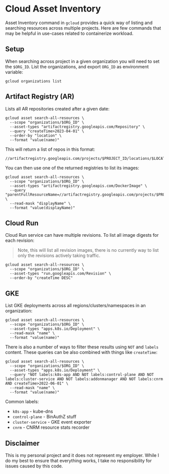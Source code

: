 # Cloud Asset Inventory

Asset Inventory command in `gcloud` provides a quick way of listing and searching resources across multiple projects. Here are few commands that may be helpful in use-cases related to containerize workload.

## Setup

When searching across project in a given organization you will need to set the `$ORG_ID`. List the organizations, and export `ORG_ID` as environment variable: 

```shell
gcloud organizations list
```

## Artifact Registry (AR)

Lists all AR repositories created after a given date:

```shell
gcloud asset search-all-resources \
  --scope "organizations/$ORG_ID" \
  --asset-types "artifactregistry.googleapis.com/Repository" \
  --query "createTime>2023-04-01" \
  --order-by "location" \
  --format "value(name)"
```

This will return a list of repos in this format: 

```shell
//artifactregistry.googleapis.com/projects/$PROJECT_ID/locations/$LOCATION/repositories/$REPO
```

You can then use one of the returned registries to list its images:

```shell
gcloud asset search-all-resources \
  --scope "organizations/$ORG_ID" \
  --asset-types "artifactregistry.googleapis.com/DockerImage" \
  --query "parentFullResourceName=//artifactregistry.googleapis.com/projects/$PROJECT_ID/locations/$LOCATION/repositories/$REPO" \
  --read-mask "displayName" \
  --format "value(displayName)"
```
## Cloud Run 

Cloud Run service can have multiple revisions. To list all image digests for each revision:

> Note, this will list all revision images, there is no currently way to list only the revisions actively taking traffic. 

```shell
gcloud asset search-all-resources \
  --scope "organizations/$ORG_ID" \
  --asset-types "run.googleapis.com/Revision" \
  --order-by "createTime DESC"
```

## GKE

List GKE deployments across all regions/clusters/namespaces in an organization: 

```shell
gcloud asset search-all-resources \
  --scope "organizations/$ORG_ID" \
  --asset-types "apps.k8s.io/Deployment" \
  --read-mask "name" \
  --format "value(name)"
```

There is also a number of ways to filter these results using `NOT` and `labels` content. These queries can be also combined with things like `createTime`: 

```shell
gcloud asset search-all-resources \
  --scope "organizations/$ORG_ID" \
  --asset-types "apps.k8s.io/Deployment" \
  --query "NOT labels:k8s-app AND NOT labels:control-plane AND NOT labels:cluster-service AND NOT labels:addonmanager AND NOT labels:cnrm AND createTime>2022-06-01" \
  --read-mask "name" \
  --format "value(name)"
```

Common labels: 

* `k8s-app` - kube-dns
* `control-plane` - BinAuthZ stuff
* `cluster-service` - GKE event exporter
* `cnrm` - CNRM resource stats recorder

## Disclaimer

This is my personal project and it does not represent my employer. While I do my best to ensure that everything works, I take no responsibility for issues caused by this code.